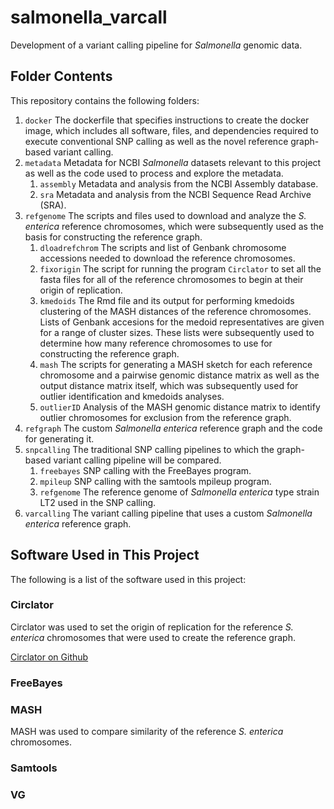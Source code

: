 # salmonella_varcall
Development of a variant calling pipeline for *Salmonella* genomic data.

## Folder Contents

This repository contains the following folders:

1. `docker` The dockerfile that specifies instructions to create the docker image, which includes all software, files, and dependencies required to execute conventional SNP calling as well as the novel reference graph-based variant calling.
2. `metadata` Metadata for NCBI *Salmonella* datasets relevant to this project as well as the code used to process and explore the metadata.
   1. `assembly` Metadata and analysis from the NCBI Assembly database.
   2. `sra` Metadata and analysis from the NCBI Sequence Read Archive (SRA).
3. `refgenome` The scripts and files used to download and analyze the *S. enterica* reference chromosomes, which were subsequently used as the basis for constructing the reference graph.
   1. `dloadrefchrom` The scripts and list of Genbank chromosome accessions needed to download the reference chromosomes.
   2. `fixorigin` The script for running the program `Circlator` to set all the fasta files for all of the reference chromosomes to begin at their origin of replication.
   3. `kmedoids` The Rmd file and its output for performing kmedoids clustering of the MASH distances of the reference chromosomes. Lists of Genbank accesions for the medoid representatives are given for a range of cluster sizes. These lists were subsequently used to determine how many reference chromosomes to use for constructing the reference graph.
   4. `mash` The scripts for generating a MASH sketch for each reference chromosome and a pairwise genomic distance matrix as well as the output distance matrix itself, which was subsequently used for outlier identification and kmedoids analyses.
   5. `outlierID` Analysis of the MASH genomic distance matrix to identify outlier chromosomes for exclusion from the reference graph.
4. `refgraph` The custom *Salmonella enterica* reference graph and the code for generating it.
5. `snpcalling` The traditional SNP calling pipelines to which the graph-based variant calling pipeline will be compared.
   1. `freebayes` SNP calling with the FreeBayes program.
   2. `mpileup` SNP calling with the samtools mpileup program.
   3. `refgenome` The reference genome of *Salmonella enterica* type strain LT2 used in the SNP calling.
6. `varcalling` The variant calling pipeline that uses a custom *Salmonella enterica* reference graph.

## Software Used in This Project

The following is a list of the software used in this project:

### Circlator
Circlator was used to set the origin of replication for the reference *S. enterica* chromosomes that were used to create the reference graph.

[Circlator on Github](https://github.com/sanger-pathogens/circlator)

### FreeBayes

### MASH
MASH was used to compare similarity of the reference *S. enterica* chromosomes.

### Samtools

### VG


